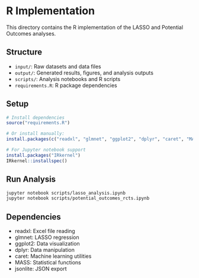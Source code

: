 # R Implementation

This directory contains the R implementation of the LASSO and Potential Outcomes analyses.

## Structure
- `input/`: Raw datasets and data files
- `output/`: Generated results, figures, and analysis outputs
- `scripts/`: Analysis notebooks and R scripts  
- `requirements.R`: R package dependencies

## Setup
```r
# Install dependencies
source("requirements.R")

# Or install manually:
install.packages(c("readxl", "glmnet", "ggplot2", "dplyr", "caret", "MASS", "jsonlite"))

# For Jupyter notebook support
install.packages("IRkernel")
IRkernel::installspec()
```

## Run Analysis
```bash
jupyter notebook scripts/lasso_analysis.ipynb
jupyter notebook scripts/potential_outcomes_rcts.ipynb
```

## Dependencies
- readxl: Excel file reading
- glmnet: LASSO regression
- ggplot2: Data visualization
- dplyr: Data manipulation
- caret: Machine learning utilities
- MASS: Statistical functions
- jsonlite: JSON export